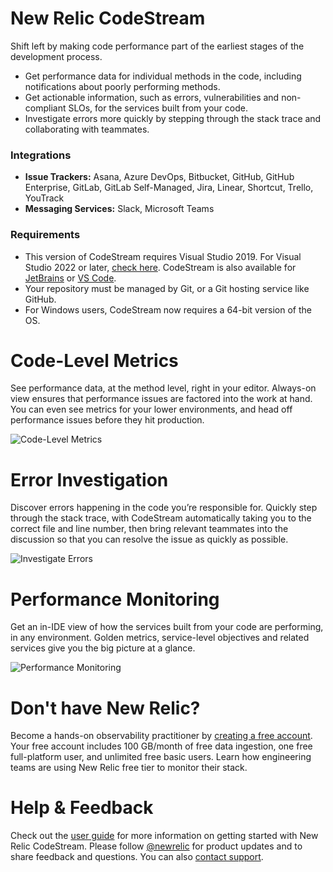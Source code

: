 # New Relic CodeStream

Shift left by making code performance part of the earliest stages of the development process. 

- Get performance data for individual methods in the code, including notifications about poorly performing methods.
- Get actionable information, such as errors, vulnerabilities and non-compliant SLOs, for the services built from your code.
- Investigate errors more quickly by stepping through the stack trace and collaborating with teammates.

### Integrations

- **Issue Trackers:** Asana, Azure DevOps, Bitbucket, GitHub, GitHub Enterprise, GitLab, GitLab Self-Managed, Jira, Linear, Shortcut, Trello, YouTrack
- **Messaging Services:** Slack, Microsoft Teams

### Requirements

- This version of CodeStream requires Visual Studio 2019. For Visual Studio 2022 or later, [check here](https://marketplace.visualstudio.com/items?itemName=CodeStream.codestream-vs-22). CodeStream is also available for [JetBrains](https://plugins.jetbrains.com/plugin/12206-codestream) or [VS Code](https://marketplace.visualstudio.com/items?itemName=CodeStream.codestream).
- Your repository must be managed by Git, or a Git hosting service like GitHub.
- For Windows users, CodeStream now requires a 64-bit version of the OS.

# Code-Level Metrics

See performance data, at the method level, right in your editor. Always-on view ensures that performance issues are factored into the work at hand. You can even see metrics for your lower environments, and head off performance issues before they hit production.

![Code-Level Metrics](https://raw.githubusercontent.com/TeamCodeStream/CodeStream/develop/images/marketplace-vs-clm.png)

# Error Investigation

Discover errors happening in the code you’re responsible for. Quickly step through the stack trace, with CodeStream automatically taking you to the correct file and line number, then bring relevant teammates into the discussion so that you can resolve the issue as quickly as possible.

![Investigate Errors](https://raw.githubusercontent.com/TeamCodeStream/CodeStream/develop/images/marketplace-vs-error.png)

# Performance Monitoring

Get an in-IDE view of how the services built from your code are performing, in any environment. Golden metrics, service-level objectives and related services give you the big picture at a glance.

![Performance Monitoring](https://images.codestream.com/misc/marketplace-o11y.png)

# Don't have New Relic? 

Become a hands-on observability practitioner by [creating a free account](https://newrelic.com/signup?utm_source=codestream&utm_medium=referral&utm_campaign=global-ever-green-ide-marketplace). Your free account includes 100 GB/month of free data ingestion, one free full-platform user, and unlimited free basic users. Learn how engineering teams are using New Relic free tier to monitor their stack.

# Help & Feedback

Check out the [user guide](https://docs.newrelic.com/docs/codestream/) for more information on getting started with New Relic CodeStream. Please follow [@newrelic](http://twitter.com/newrelic) for product updates and to share feedback and questions. You can also [contact support](https://support.newrelic.com).
